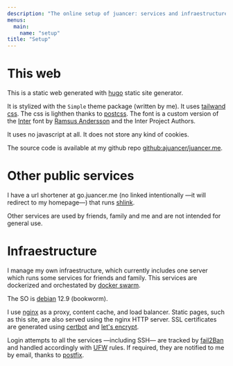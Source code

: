 ```yaml
---
description: "The online setup of juancer: services and infraestructure managed by me."
menus:
  main:
    name: "setup"
title: "Setup"
---
```


# This web

This is a static web generated with [hugo](https://gohugo.io) static site generator.

It is stylized with the `Simple` theme package (written by me). It uses [tailwand css](https://tailwindcss.com/). The css is lighthen thanks to [postcss](https://postcss.org/). The font is a custom version of the [Inter](https://rsms.me/inter/) font by [Ramsus Andersson](https://rsms.me/) and the Inter Project Authors.

It uses no javascript at all. It does not store any kind of cookies.

The source code is available at my github repo [github:ajuancer/juancer.me](https://github.com/ajuancer/juancer.me).

# Other public services

I have a url shortener at go.juancer.me (no linked intentionally —it will redirect to my homepage—) that runs [shlink](https://shlink.io/).

Other services are used by friends, family and me and are not intended for general use.

# Infraestructure

I manage my own infraestructure, which currently includes one server which runs some services for friends and family. This services are dockerized and orchestated by [docker swarm](https://docs.docker.com/guides/orchestration/#enable-docker-swarm).

The SO is [debian](https://debian.org) 12.9 (bookworm).

I use [nginx](https://nginx.org/en/) as a proxy, content cache, and load balancer. Static pages, such as this site, are also served using the nginx HTTP server. SSL certificates are generated using [certbot](https://certbot.eff.org/) and [let's encrypt](https://letsencrypt.org/).

Login attempts to all the services —including SSH— are tracked by [fail2Ban](https://www.fail2ban.org/) and handled accordingly with [UFW](https://help.ubuntu.com/community/UFW) rules. If required, they are notified to me by email, thanks to [postfix](http://www.postfix.org/).
